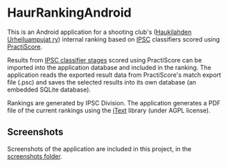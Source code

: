 # HaurRankingAndroid 

This is an Android application for a shooting club's ([Haukilahden Urheiluampujat ry](http://www.haur.fi)) internal ranking based on [IPSC](http://www.ipsc.org/) classifiers scored using [PractiScore](https://practiscore.com/).

Results from [IPSC classifier stages](http://www.ipsc.org/classification/icsStages.php) scored using PractiScore can be imported into the application database and included in the ranking. The application reads the exported result data from PractiScore's match export file (.psc) and saves the selected results into its own database (an embedded SQLite database). 

Rankings are generated by IPSC Division. The application generates a PDF file of the current rankings using the [iText](https://itextpdf.com/en) library (under AGPL license).

## Screenshots 

Screenshots of the application are included in this project, in the [screenshots folder](https://github.com/jarnovirta/HaurRankingAndroid/tree/master/screenshots).
